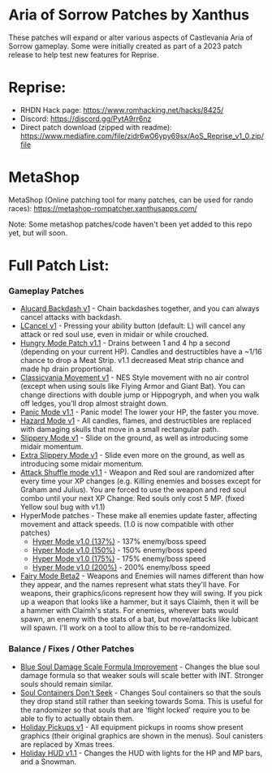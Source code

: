 # Aria of Sorrow Patches by Xanthus

These patches will expand or alter various aspects of Castlevania Aria of Sorrow gameplay.
Some were initially created as part of a 2023 patch release to help test new features
for Reprise.

# Reprise:

- RHDN Hack page: https://www.romhacking.net/hacks/8425/
- Discord: https://discord.gg/PytA9rr6nz
- Direct patch download (zipped with readme): https://www.mediafire.com/file/zidr6w06ypy69sx/AoS_Reprise_v1_0.zip/file

# MetaShop

MetaShop (Online patching tool for many patches, can be used for rando races): https://metashop-rompatcher.xanthusapps.com/

Note: Some metashop patches/code haven't been yet added to this repo yet, but will soon.

# Full Patch List:

### Gameplay Patches
- [Alucard Backdash v1](https://www.mediafire.com/file/2t1m1ygfxr02j7y/AlucardBackdash-v1.ips/file)  - Chain backdashes together, and you can always cancel attacks with backdash.
- [LCancel v1](https://www.mediafire.com/file/fh8u7dt52hjfu9k/LCancel-v1.ips/file) - Pressing your ability button (default: L) will cancel any attack or red soul use, even in midair or while crouched.
- [Hungry Mode Patch v1.1](https://www.mediafire.com/file/hhytkt4blvvqn37/AoS_Hungrymode_v1-1.ips/file) - Drains between 1 and 4 hp a second (depending on your current HP). Candles and destructibles have a ~1/16 chance to drop a Meat Strip.  v1.1 decreased Meat strip chance and made hp drain proportional.
- [Classicvania Movement v1](https://www.mediafire.com/file/sxe9d31g9ywtk0b/AoS_Classicvania-Movement-v1.ips/file) - NES Style movement with no air control (except when using souls like Flying Armor and Giant Bat). You can change directions with double jump or Hippogryph, and when you walk off ledges, you'll drop almost straight down.
- [Panic Mode v1.1](https://www.mediafire.com/file/xhia09hrv0oqmi5/AoS_PanicMode-v1-1.ips/file) - Panic mode! The lower your HP, the faster you move.
- [Hazard Mode v1](https://www.mediafire.com/file/vcat9c9bmhtdylj/AoS_HazardMode-v1.ips/file) - All candles, flames, and destructibles are replaced with damaging skulls that move in a small rectangular path.
- [Slippery Mode v1](https://www.mediafire.com/file/fsbyraajz6umsau/AoS_SlipperyMode-v1.ips/file) - Slide on the ground, as well as introducing some midair momentum.
- [Extra Slippery Mode v1](https://www.mediafire.com/file/84c0b3yvafhnosq/AoS_ExtraSlipperyMode-v1.ips/file) - Slide even more on the ground, as well as introducing some midair momentum.
- [Attack Shuffle mode v1.1](https://www.mediafire.com/file/vdjyoyq23my0el7/AoS_AttackShuffleMode-v1_1.ips/file) - Weapon and Red soul are randomized after every time your XP changes (e.g. Killing enemies and bosses except for Graham and Julius). You are forced to use the weapon and red soul combo until your next XP Change. Red souls only cost 5 MP. (fixed Yellow soul bug with v1.1)
- HyperMode patches - These make all enemies update faster, affecting movement and attack speeds. (1.0 is now compatible with other patches)
    - [Hyper Mode v1.0 (137%)](https://www.mediafire.com/file/ap9ge6mzvzbcoci/AoS_Hypermode_137-v1.ips/file) - 137% enemy/boss speed
    - [Hyper Mode v1.0 (150%)](https://www.mediafire.com/file/04ubhg71qmvrbe9/AoS_Hypermode_150-v1.ips/file) - 150% enemy/boss speed
    - [Hyper Mode v1.0 (175%)](https://www.mediafire.com/file/k1hosnq3dxa5g49/AoS_Hypermode_175-v1.ips/file) - 175% enemy/boss speed
    - [Hyper Mode v1.0 (200%)](https://www.mediafire.com/file/3ji0rvzp66ibk4g/AoS_Hypermode_200-v1.ips/file) - 200% enemy/boss speed
- [Fairy Mode Beta2](https://www.mediafire.com/file/3zuln6p99d5t2mg/aos-vanilla-+fairy+beta2.ips/file) - Weapons and Enemies will names different than how they appear, and the names represent what stats they'll have. For weapons, their graphics/icons represent how they will swing. If you pick up a weapon that looks like a hammer, but it says Claimh, then it will be a hammer with Claimh's stats. For enemies, wherever bats would spawn, an enemy with the stats of a bat, but move/attacks like lubicant will spawn. I'll work on a tool to allow this to be re-randomized.

### Balance / Fixes / Other Patches
- [Blue Soul Damage Scale Formula Improvement](https://www.mediafire.com/file/ugqpib4zbf1fihk/BlueSoulDmgImprovement-v1.ips/file) - Changes the blue soul damage formula so that weaker souls will scale better with INT. Stronger souls should remain similar.
- [Soul Containers Don't Seek](https://www.mediafire.com/file/8sfn99vbxq2o55g/SoulContainersDontSeek.ips/file) - Changes Soul containers so that the souls they drop stand still rather than seeking towards Soma. This is useful for the randomizer so that souls that are 'flight locked' require you to be able to fly to actually obtain them.
- [Holiday Pickups v1](https://www.mediafire.com/file/x8qo0o165tr8ue3/AoS_HolidayPickups-v1.ips/file) - All equipment pickups in rooms show present graphics (their original graphics are shown in the menus). Soul canisters are replaced by Xmas trees.
- [Holiday HUD v1.1](https://www.mediafire.com/file/xk6q3sqi5i39ngb/AoS_HolidayHUD-v1-1.ips/file) - Changes the HUD with lights for the HP and MP bars, and a Snowman.

